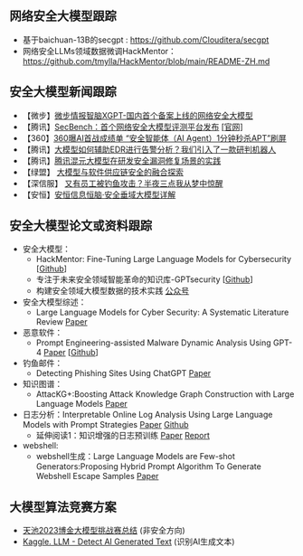 ## 网络安全大模型跟踪 ##
- 基于baichuan-13B的secgpt : https://github.com/Clouditera/secgpt
- 网络安全LLMs领域数据微调HackMentor：https://github.com/tmylla/HackMentor/blob/main/README-ZH.md

## 安全大模型新闻跟踪 ##
- 【微步】[微步情报智脑XGPT-国内首个备案上线的网络安全大模型](https://mp.weixin.qq.com/s?__biz=MzI5NjA0NjI5MQ==&mid=2650180167&idx=1&sn=66a82e5c72c3012d494d1529b1f49eeb&chksm=f44871fbc33ff8ed27ea89e98ddbe601eb0fe1e028d8c1b2f5d18194f3cfead47710a665178b&mpshare=1&scene=1&srcid=0122mgyu5GRP08xBK9uUKMkl&sharer_shareinfo=87fc63df934c57a997a064c24004b1a7&sharer_shareinfo_first=4d6fc799277aed37f498e693fc4a4c59&from=industrynews&version=4.1.20.6006&platform=win#rd)
- 【腾讯】[SecBench：首个网络安全大模型评测平台发布](https://mp.weixin.qq.com/s/7WINLyfWj0MkYNUZYJbcwA) [[官网]](https://secbench.org/)
- 【360】[360曝AI首战成绩单 “安全智能体（AI Agent）1分钟秒杀APT”刷屏](https://mp.weixin.qq.com/s/5kpvzeejPDhNbM_xX9d_lw)
- 【腾讯】[大模型如何辅助EDR进行告警分析？我们引入了一款研判机器人](https://mp.weixin.qq.com/s/fMWqqCBmc4ldG6KNnj1gDA)
- 【腾讯】[腾讯混元大模型在研发安全漏洞修复场景的实践](https://mp.weixin.qq.com/s/KwyuQPmInzXwqWjV46OmhQ)
- 【绿盟】 [大模型与软件供应链安全的融合探索](https://mp.weixin.qq.com/s/IMHEslcT_r5Je849UBSx8w?from=industrynews&version=4.1.22.6014&platform=win&nwr_flag=1#wechat_redirect)
- 【深信服】 [又有员工被钓鱼攻击？半夜三点我从梦中惊醒](https://mp.weixin.qq.com/s/fG1NgkjIYAA8EOPxU_82hg)
- 【安恒】[安恒信息恒脑·安全垂域大模型详解](https://mp.weixin.qq.com/s/mGEbPdvWQBr1h_dC_kPkmg?from=industrynews&version=4.1.22.8029&platform=win&nwr_flag=1#wechat_redirect)


## 安全大模型论文或资料跟踪 ##
- 安全大模型：
     - HackMentor: Fine-Tuning Large Language Models for Cybersecurity [[Github](https://github.com/tmylla/HackMentor/blob/main/README-ZH.md)]
     - 专注于未来安全领域智能革命的知识库-GPTsecurity [[Github](https://github.com/mo-xiaoxi/GPTSecurity)]
     - 构建安全领域大模型数据的技术实践 [公众号](https://mp.weixin.qq.com/s/0yCmQQVg0ZS_WqjNdOQEQg)
- 安全大模型综述：
     - Large Language Models for Cyber Security: A Systematic Literature Review [Paper](https://arxiv.org/pdf/2405.04760)
- 恶意软件：
     - Prompt Engineering-assisted Malware Dynamic Analysis Using GPT-4 [Paper](https://mp.weixin.qq.com/s/zIAYb4jF-f5rsEFLNQPbww) [[Github](https://github.com/yan-scnu/Prompted_Dynamic_Detection)]
- 钓鱼邮件：
     - Detecting Phishing Sites Using ChatGPT [Paper](https://arxiv.org/pdf/2306.05816)
- 知识图谱：
     - AttacKG+:Boosting Attack Knowledge Graph Construction with Large Language Models [Paper](https://arxiv.org/pdf/2405.04753)
- 日志分析：Interpretable Online Log Analysis Using Large Language Models with Prompt Strategies [Paper](https://arxiv.org/abs/2308.07610) [Github](https://github.com/lunyiliu/LogPrompt)
     - 延伸阅读1：知识增强的日志预训练 [Paper](https://dl.acm.org/doi/10.1145/3597503.3623304) [Report](https://mp.weixin.qq.com/s/OGTyr--W3dBhPBA6Tsm5dQ)
- webshell:
     - webshell生成：Large Language Models are Few-shot Generators:Proposing Hybrid Prompt Algorithm To Generate Webshell Escape Samples [Paper](https://arxiv.org/abs/2402.07408)

  
## 大模型算法竞赛方案 ##
- [天池2023博金大模型挑战赛总结](https://mp.weixin.qq.com/s/p7yEvJ06nitd9MBhxDtCgA)  (非安全方向)
- [Kaggle. LLM - Detect AI Generated Text](https://www.kaggle.com/competitions/llm-detect-ai-generated-text) (识别AI生成文本)

